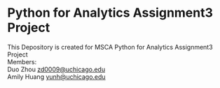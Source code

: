 # Python for Analytics Assignment3 Project
This Depository is created for MSCA Python for Analytics Assignment3 Project <br />
Members: <br />
Duo Zhou zd0009@uchicago.edu <br />
Amily Huang yunh@uchicago.edu <br />

